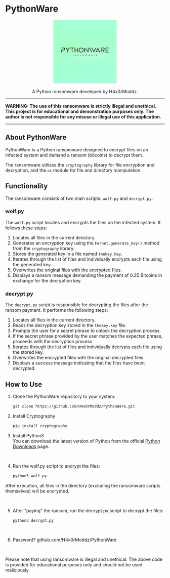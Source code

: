 # PythonWare

<p align="center">
  <img src="https://github.com/H4x0rModdz/PythonWare/blob/main/pythonware.jpg" alt="PythonWare Logo" width="200">
</p>

<p align="center">
  A Python ransomware developed by H4x0rModdz.
</p>

---

**WARNING: The use of this ransomware is strictly illegal and unethical. This project is for educational and demonstration purposes only. The author is not responsible for any misuse or illegal use of this application.**

---

## About PythonWare

PythonWare is a Python ransomware designed to encrypt files on an infected system and demand a ransom (bitcoins) to decrypt them.

The ransomware utilizes the `cryptography` library for file encryption and decryption, and the `os` module for file and directory manipulation.

## Functionality

The ransomware consists of two main scripts: `wolf.py` and `decrypt.py`.

### wolf.py

The `wolf.py` script locates and encrypts the files on the infected system. It follows these steps:

1. Locates all files in the current directory.
2. Generates an encryption key using the `Fernet.generate_key()` method from the `cryptography` library.
3. Stores the generated key in a file named `thekey.key`.
4. Iterates through the list of files and individually encrypts each file using the generated key.
5. Overwrites the original files with the encrypted files.
6. Displays a ransom message demanding the payment of 0.25 Bitcoins in exchange for the decryption key.

### decrypt.py

The `decrypt.py` script is responsible for decrypting the files after the ransom payment. It performs the following steps:

1. Locates all files in the current directory.
2. Reads the decryption key stored in the `thekey.key` file.
3. Prompts the user for a secret phrase to unlock the decryption process.
4. If the secret phrase provided by the user matches the expected phrase, proceeds with the decryption process.
5. Iterates through the list of files and individually decrypts each file using the stored key.
6. Overwrites the encrypted files with the original decrypted files.
7. Displays a success message indicating that the files have been decrypted.

## How to Use

1. Clone the PythonWare repository to your system:

   ```bash
   git clone https://github.com/H4x0rModdz/PythonWare.git

2. Install Cryptography
   
   ```bash
   pip install cryptography

3. Install Python3   
You can download the latest version of Python from the official [Python Downloads](https://www.python.org/downloads/) page.

<br/>

4. Run the wolf.py script to encrypt the files:

   ```bash
   python3 wolf.py
After execution, all files in the directory (excluding the ransomware scripts themselves) will be encrypted.

<br/>

5. After "paying" the ransom, run the decrypt.py script to decrypt the files:

   ```bash
   python3 decrypt.py

<br/>

6. Password? github.com/H4x0rModdz/PythonWare

<br/>

Please note that using ransomware is illegal and unethical. The above code is provided for educational purposes only and should not be used maliciously.
